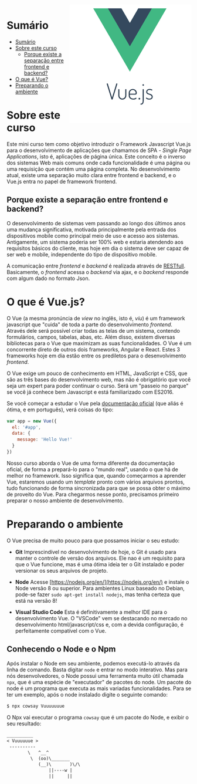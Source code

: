 
<img src="logo.png" style="float:right">

# Sumário

<!-- TOC -->

- [Sumário](#sumário)
- [Sobre este curso](#sobre-este-curso)
    - [Porque existe a separação entre frontend e backend?](#porque-existe-a-separação-entre-frontend-e-backend)
- [O que é Vue?](#o-que-é-vue)
- [Preparando o ambiente](#preparando-o-ambiente)

<!-- /TOC -->

# Sobre este curso

Este mini curso tem como objetivo introduzir o Framework Javascript Vue.js para o desenvolvimento de aplicações que chamamos de SPA - *Single Page Applications*, isto é, aplicações de página única. Este conceito é o inverso dos sistemas Web mais comuns onde cada funcionalidade é uma página ou uma requisição que contém uma página completa. No desenvolvimento atual, existe uma separação muito clara entre frontend e backend, e o Vue.js entra no papel de framework frontend.

## Porque existe a separação entre frontend e backend?

O desenvolvimento de sistemas vem passando ao longo dos últimos anos uma mudança significativa, motivada principalmente pela entrada dos dispositivos mobile como principal meio de uso e acesso aos sistemas. Antigamente, um sistema poderia ser 100% web e estaria atendendo aos requisitos básicos do cliente, mas hoje em dia o sistema deve ser capaz de ser web e mobile, independente do tipo de dispositivo mobile. 

A comunicação entre *frontend* e *backend* é realizada através de [RESTfull](https://pt.wikipedia.org/wiki/REST). Basicamente, o *frontend* acessa o *backend* via ajax, e o *backend* responde com algum dado no formato Json.


# O que é Vue.js?

O Vue (a mesma pronúncia de *view* no inglês, isto é, *víu*) é um framework javascript que "cuida" de toda a parte do desenvolvimento *frontend*. Através dele será possível criar todas as telas de um sistema, contendo formulários, campos, tabelas, abas, etc. Além disso, existem diversas bibliotecas para o Vue que maximizam as suas funcionalidades. O Vue é um concorrente direto de outros dois frameworks, Angular e React. Estes 3 frameworks hoje em dia estão entre os prediletos para o desenvolvimento *frontend*.

O Vue exige um pouco de conhecimento em HTML, JavaScript e CSS, que são as três bases do desenvolvimento web, mas não é obrigatório que você seja um expert para poder continuar o curso. Será um "passeio no parque" se você já conhece bem Javascript e está familiarizado com ES2016. 

Se você começar a estudar o Vue pela [documentação oficial](https://br.vuejs.org/v2/guide/index.html) (que aliás é ótima, e em português), verá coisas do tipo:

```js
var app = new Vue({
  el: '#app',
  data: {
    message: 'Hello Vue!'
  }
})
```

Nosso curso aborda o Vue de uma forma diferente da documentação oficial, de forma a prepará-lo para o "mundo real", usando o que há de melhor no framework. Isso significa que, quando começarmos a aprender Vue, estaremos usando um *template* pronto com vários arquivos prontos, tudo funcionando de forma sincronizada para que se possa obter o máximo de proveito do Vue. Para chegarmos nesse ponto, precisamos primeiro preparar o nosso ambiente de desenvolvimento.

# Preparando o ambiente

O Vue precisa de muito pouco para que possamos iniciar o seu estudo:

- **Git** Imprescindível no desenvolvimento de hoje, o Git é usado para manter o controle de versão dos arquivos. Ele nao é um requisito para que o Vue funcione, mas é uma ótima ideia ter o Git instalado e poder versionar os seus arquivos de projeto.

- **Node** Acesse [https://nodejs.org/en/](https://nodejs.org/en/) e instale o Node versão 8 ou superior. Para ambientes Linux baseado no Debian, pode-se fazer `sudo apt-get install nodejs`, mas tenha certeza que está na versão 8! 

- **Visual Studio Code** Esta é definitivamente a melhor IDE para o desenvolvimento Vue. O "VSCode" vem se destacando no mercado no desenvolvimento html/javascript/css e, com a devida configuração, é perfeitamente compatível com o Vue.

## Conhecendo o Node e o Npm

Após instalar o Node em seu ambiente, podemos executá-lo através da linha de comando. Basta digitar `node` e entrar no modo interativo. Mas para nós desenvolvedores, o Node possui uma ferramenta muito útil chamada `npx`, que é uma espécie de "executador" de pacotes do node. Um pacote do node é um programa que executa as mais variadas funcionalidades. Para se ter um exemplo, após o node instalado digite o seguinte comando:

```bash
$ npx cowsay Vuuuuuuue
```

O Npx vai executar o programa `cowsay` que é um pacote do Node, e exibir o seu resultado:

```
__________
< Vuuuuuue >
 ----------
        \   ^__^
         \  (oo)\_______
            (__)\       )\/\
                ||----w |
                ||     ||
```

